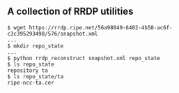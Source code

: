 A collection of RRDP utilities
------------------------------

```
$ wget https://rrdp.ripe.net/56a98049-6402-4b58-ac6f-c3c395293498/576/snapshot.xml
...
$ mkdir repo_state
...
$ python rrdp_reconstruct snapshot.xml repo_state
$ ls repo_state
repository ta
$ ls repo_state/ta
ripe-ncc-ta.cer
```
